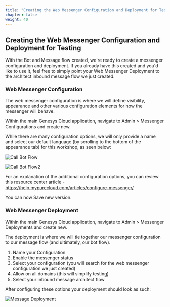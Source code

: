 ```yaml
---
title: "Creating the Web Messenger Configuration and Deployment for Testing"
chapter: false
weight: 40
---
```


## Creating the Web Messenger Configuration and Deployment for Testing

With the Bot and Message flow created, we're ready to create a messenger configuration and deployment. If you already have this created and you'd like to use it, feel free to simply point your Web Messenger Deployment to the architect inbound message flow we just created. 

### Web Messenger Configuration
The web messenger configuration is where we will define visibility, appearance and other various configuration elements for how the messenger will behave.

Within the main Genesys Cloud application, navigate to Admin > Messenger Configurations and create new.

While there are many configuration options, we will only provide a name and select our default language (by scrolling to the bottom of the appearance tab) for this workshop, as seen below:

![Call Bot Flow](/images/Messageconfigname.PNG)

![Call Bot Flow2](/images/messageconfiglanguage.PNG)

For an explanation of the additional configuration options, you can review this resource center article - https://help.mypurecloud.com/articles/configure-messenger/

You can now Save new version.

### Web Messenger Deployment

Within the main Genesys Cloud application, navigate to Admin > Messenger Deployments and create new.

The deployment is where we will tie together our messenger configuration to our message flow (and ultimately, our bot flow).

1. Name your Configuration
2. Enable the messenger status
3. Select your configuration (you will search for the web messenger configuration we just created)
4. Allow on all domains (this will simplify testing)
5. Select your inbound message architect flow

After configuring these options your deployment should look as such: 

![Message Deployment](/images/messagedeployment.PNG)